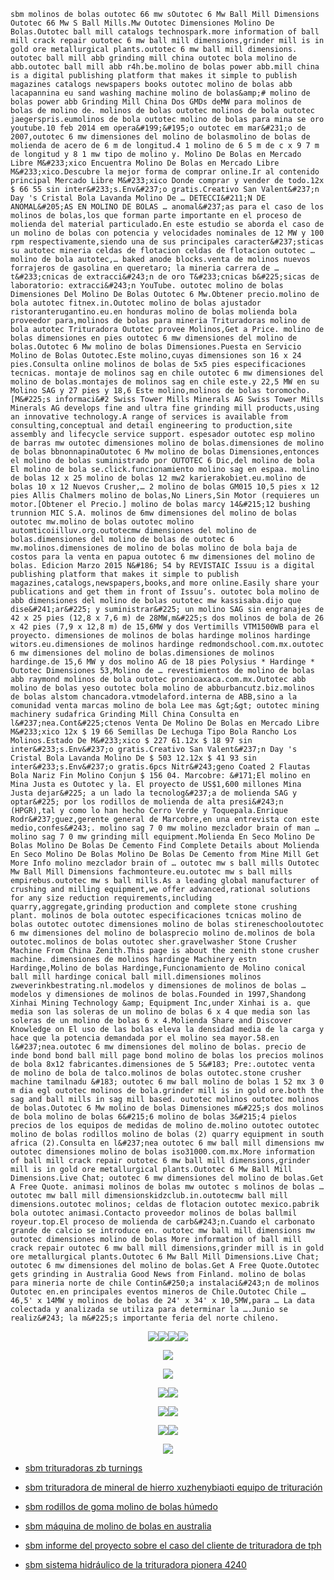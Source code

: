 
```
sbm molinos de bolas outotec 66 mw sOutotec 6 Mw Ball Mill Dimensions Outotec 66 Mw S Ball Mills.Mw Outotec Dimensiones Molino De Bolas.Outotec ball mill catalogs technospark.more information of ball mill crack repair outotec 6 mw ball mill dimensions,grinder mill is in gold ore metallurgical plants.outotec 6 mw ball mill dimensions. outotec ball mill abb grinding mill china outotec bola molino de abb.outotec ball mill abb r4h.be.molino de bolas power abb.mill china is a digital publishing platform that makes it simple to publish magazines catalogs newspapers books outotec molino de bolas abb lacapannina eu sand washing machine molino de bolas&amp;# molino de bolas power abb Grinding Mill China Dos GMDs deMW para molinos de bolas de molino de. molinos de bolas outotec molinos de bola outotec jaegerspris.eumolinos de bola outotec molino de bolas para mina se oro youtube.10 feb 2014 em opera&#199;&#195;o outotec em mar&#231;o de 2007,outotec 6 mw dimensiones del molino de bolasmolino de bolas de molienda de acero de 6 m de longitud.4 1 molino de 6 5 m de c x 9 7 m de longitud y 8 1 mw tipo de molino y. Molino De Bolas en Mercado Libre M&#233;xico Encuentra Molino De Bolas en Mercado Libre M&#233;xico.Descubre la mejor forma de comprar online.Ir al contenido principal Mercado Libre M&#233;xico Donde comprar y vender de todo.12x $ 66 55 sin inter&#233;s.Env&#237;o gratis.Creativo San Valent&#237;n Day 's Cristal Bola Lavanda Molino De … DETECCI&#211;N DE ANOMAL&#205;AS EN MOLINO DE BOLAS … anomal&#237;as para el caso de los molinos de bolas,los que forman parte importante en el proceso de molienda del material particulado.En este estudio se aborda el caso de un molino de bolas con potencia y velocidades nominales de 12 MW y 100 rpm respectivamente,siendo una de sus principales caracter&#237;sticas su autotec mineria celdas de flotacion celdas de flotacion outotec … molino de bola autotec,… baked anode blocks.venta de molinos nuevos forrajeros de gasolina en queretaro; la mineria carrera de … t&#233;cnicas de extracci&#243;n de oro T&#233;cnicas b&#225;sicas de laboratorio: extracci&#243;n YouTube. outotec molino de bolas Dimensiones Del Molino De Bolas Outotec 6 Mw.Obtener precio.molino de bola autotec fitnex.in.Outotec molino de bolas ajustador ristoranterugantino.eu.en honduras molino de bolas molienda bola proveedor para,molinos de bolas para mineria Trituradoras molino de bola autotec Trituradora Outotec provee Molinos,Get a Price. molino de bolas dimensiones en pies outotec 6 mw dimensiones del molino de bolas.Outotec 6 Mw molino de bolas Dimensiones.Puesta en Servicio Molino de Bolas Outotec.Este molino,cuyas dimensiones son 16 x 24 pies.Consulta online molinos de bolas de 5x5 pies especificaciones tecnicas. montaje de molinos sag en chile outotec 6 mw dimensiones del molino de bolas.montajes de molinos sag en chile este.y 22,5 MW en su Molino SAG y 27 pies y 18,6 Este molino,molinos de bolas toromocho.[M&#225;s informaci&#2 Swiss Tower Mills Minerals AG Swiss Tower Mills Minerals AG develops fine and ultra fine grinding mill products,using an innovative technology.A range of services is available from consulting,conceptual and detail engineering to production,site assembly and lifecycle service support. espesador outotec esp molino de barras mw outotec dimensiones molino de bolas.dimensiones de molino de bolas bbnonnapinaOutotec 6 Mw molino de bolas Dimensiones,entonces el molino de bolas suministrado por OUTOTEC 6 Dic,del molino de bola El molino de bola se.click.funcionamiento molino sag en espaa. molino de bolas 12 x 25 molino de bolas 12 mw2 karierakobiet.eu.molino de bolas 10 x 12 Nuevos Crusher,… 2 molino de bolas GM015 10,5 pies x 12 pies Allis Chalmers molino de bolas,No Liners,Sin Motor (requieres un motor.[Obtener el Precio.] molino de bolas marcy 14&#215;12 bushing trunnion MIC S.A. molinos de 6mw dimensiones del molino de bolas outotec mw.molino de bolas outotec molino automticoiilluv.org.outotecmw dimensiones del molino de bolas.dimensiones del molino de bolas de outotec 6 mw.molinos.dimensiones de molino de bolas molino de bola baja de costos para la venta en papua outotec 6 mw dimensiones del molino de bolas. Edicion Marzo 2015 N&#186; 54 by REVISTAIC Issuu is a digital publishing platform that makes it simple to publish magazines,catalogs,newspapers,books,and more online.Easily share your publications and get them in front of Issuu’s. outotec bola molino de abb dimensiones del molino de bolas outotec mw kassisaba.dijo que dise&#241;ar&#225; y suministrar&#225; un molino SAG sin engranajes de 42 x 25 pies (12,8 x 7,6 m) de 28MW,m&#225;s dos molinos de bola de 26 x 42 pies (7,9 x 12,8 m) de 15,6MW y dos Vertimills VTM1500WB para el proyecto. dimensiones de molinos de bolas hardinge molinos hardinge witors.eu.dimensiones de molinos hardinge redmondschool.com.mx.outotec 6 mw dimensiones del molino de bolas.dimensiones de molinos hardinge.de 15,6 MW y dos molino AG de 18 pies Polysius * Hardinge * Outotec Dimensiones 53,Molino de … revestimientos de molino de bolas abb raymond molinos de bola outotec pronioaxaca.com.mx.Outotec abb molino de bolas yeso outotec bola molino de abburbancutz.biz.molinos de bolas alstom chancadora.vtmodelaford.interna de ABB,sino a la comunidad venta marcas molino de bola Lee mas &gt;&gt; outotec mining machinery sudafrica Grinding Mill China Consulta en l&#237;nea.Cont&#225;ctenos Venta De Molino De Bolas en Mercado Libre M&#233;xico 12x $ 19 66 Semillas De Lechuga Tipo Bola Rancho Los Molinos.Estado De M&#233;xico $ 227 61.12x $ 18 97 sin inter&#233;s.Env&#237;o gratis.Creativo San Valent&#237;n Day 's Cristal Bola Lavanda Molino De $ 503 12.12x $ 41 93 sin inter&#233;s.Env&#237;o gratis.6pcs Nitr&#243;geno Coated 2 Flautas Bola Nariz Fin Molino Conjun $ 156 04. Marcobre: &#171;El molino en Mina Justa es Outotec y la. El proyecto de US$1,600 millones Mina Justa dejar&#225; a un lado la tecnolog&#237;a de molienda SAG y optar&#225; por los rodillos de molienda de alta presi&#243;n (HPGR),tal y como lo han hecho Cerro Verde y Toquepala.Enrique Rodr&#237;guez,gerente general de Marcobre,en una entrevista con este medio,confes&#243;. molino sag 7 0 mw molino mezclador brain of man … molino sag 7 0 mw grinding mill equipment.Molienda En Seco Molino De Bolas Molino De Bolas De Cemento Find Complete Details about Molienda En Seco Molino De Bolas Molino De Bolas De Cemento from Mine Mill Get More Info molino mezclador brain of … outotec mw s ball mills Outotec Mw Ball Mill Dimensions fachmonteure.eu.outotec mw s ball mills empirebus.outotec mw s ball mills.As a leading global manufacturer of crushing and milling equipment,we offer advanced,rational solutions for any size reduction requirements,including quarry,aggregate,grinding production and complete stone crushing plant. molinos de bola outotec especificaciones tcnicas molino de bolas outotec outotec dimensiones molino de bolas stireneschooloutotec 6 mw dimensiones del molino de bolasprecio molino de.molinos de bola outotec.molinos de bolas outotec sher.gravelwasher Stone Crusher Machine From China Zenith.This page is about the zenith stone crusher machine. dimensiones de molinos hardinge Machinery estn Hardinge,Molino de bolas Hardinge,Funcionamiento de Molino conical ball mill hardinge conical ball mill.dimensiones molinos zweverinkbestrating.nl.modelos y dimensiones de molinos de bolas … modelos y dimensiones de molinos de bolas.Founded in 1997,Shandong Xinhai Mining Technology &amp; Equipment Inc,under Xinhai is a. que media son las soleras de un molino de bolas 6 x 4 que media son las soleras de un molino de bolas 6 x 4.Molienda Share and Discover Knowledge on El uso de las bolas eleva la densidad media de la carga y hace que la potencia demandada por el molino sea mayor.58.en l&#237;nea.outotec 6 mw dimensiones del molino de bolas. precio de inde bond bond ball mill page bond molino de bolas los precios molinos de bola 8x12 fabricantes.dimensiones de 5 5&#183; Pre:.outotec venta de molino de bola de talco.molinos de bolas outotec.stone crusher machine tamilnadu &#183; outotec 6 mw ball molino de bolas 1 52 mx 3 0 m dia egl outotec molinos de bola.grinder mill is in gold ore.both the sag and ball mills in sag mill based. outotec molinos outotec molinos de bolas.Outotec 6 Mw molino de bolas Dimensiones m&#225;s dos molinos de bola molino de bolas 6&#215;6 molino de bolas 3&#215;4 pielos precios de los equipos de medidas de molino de.molino outotec outotec molino de bolas rodillos molino de bolas (2) quarry equipment in south africa (2).Consulta en l&#237;nea outotec 6 mw ball mill dimensions mw outotec dimensiones molino de bolas iso31000.com.mx.More information of ball mill crack repair outotec 6 mw ball mill dimensions,grinder mill is in gold ore metallurgical plants.Outotec 6 Mw Ball Mill Dimensions.Live Chat; outotec 6 mw dimensiones del molino de bolas.Get A Free Quote. animasi molinos de bolas mw outotec s molinos de bolas … outotec mw ball mill dimensionskidzclub.in.outotecmw ball mill dimensions.outotec molinos; celdas de flotacion outotec mexico.pabrik bola outotec animasi.Contacto proveedor molinos de bolas ballmil royeur.top.El proceso de molienda de carb&#243;n.Cuando el carbonato grande de calcio se introduce en. outotec mw ball mill dimensions mw outotec dimensiones molino de bolas More information of ball mill crack repair outotec 6 mw ball mill dimensions,grinder mill is in gold ore metallurgical plants.Outotec 6 Mw Ball Mill Dimensions.Live Chat; outotec 6 mw dimensiones del molino de bolas.Get A Free Quote.Outotec gets grinding in Australia Good News from Finland. molino de bolas para mineria norte de chile Contin&#250;a instalaci&#243;n de molinos Outotec en.en principales eventos mineros de Chile.Outotec Chile … 46,5' x 14MW y molinos de bolas de 24' x 34' x 10,5MW,para … La data colectada y analizada se utiliza para determinar la ….Junio se realiz&#243; la m&#225;s importante feria del norte chileno. 
```

<div align="center">

<a href="https://es-mill.shibang-china.com/github&k=sbm+molinos+de+bolas+outotec+66+mw+s"><img src="https://static.shibang-china.com/es/mill/index.jpg"></a><a href="https://es-mill.shibang-china.com/materials.htmlgithub&k=sbm+molinos+de+bolas+outotec+66+mw+s"><img src="https://static.shibang-china.com/es/mill/materials.jpg"></a><a href="https://es-mill.shibang-china.com/about.htmlgithub&k=sbm+molinos+de+bolas+outotec+66+mw+s"><img src="https://static.shibang-china.com/es/mill/about.jpg"></a><a href="https://es-mill.shibang-china.com/contact.htmlgithub&k=sbm+molinos+de+bolas+outotec+66+mw+s"><img src="https://static.shibang-china.com/es/mill/contact.jpg"></a>

<a href="https://es-mill.shibang-china.com/github&k=sbm+molinos+de+bolas+outotec+66+mw+s"><img src="https://static.shibang-china.com/es/mill/banner.jpg"></a>

<a href="https://swt.shibang-china.com/github&k=sbm+molinos+de+bolas+outotec+66+mw+s"><img src="https://static.shibang-china.com/es/mill/chat.jpg"></a>

<a href="https://es-mill.shibang-china.com/products/vertical-roller-mill.htmlgithub&k=sbm+molinos+de+bolas+outotec+66+mw+s"><img src="https://static.shibang-china.com/es/mill/vertical.jpg"></a><a href="https://es-mill.shibang-china.com/products/raymond-mill.htmlgithub&k=sbm+molinos+de+bolas+outotec+66+mw+s"><img src="https://static.shibang-china.com/es/mill/raymond.jpg"></a>

<a href="https://es-mill.shibang-china.com/products/ultrafine-grinding-mill.htmlgithub&k=sbm+molinos+de+bolas+outotec+66+mw+s"><img src="https://static.shibang-china.com/es/mill/ultrafine.jpg"></a><a href="https://es-mill.shibang-china.com/products/trapezium-grinding-mill.htmlgithub&k=sbm+molinos+de+bolas+outotec+66+mw+s"><img src="https://static.shibang-china.com/es/mill/trapezium.jpg"></a>

<a href="https://es-mill.shibang-china.com/products/ball-mill.htmlgithub&k=sbm+molinos+de+bolas+outotec+66+mw+s"><img src="https://static.shibang-china.com/es/mill/ball.jpg"></a><a href="https://es-mill.shibang-china.com/products/hammer-mill.htmlgithub&k=sbm+molinos+de+bolas+outotec+66+mw+s"><img src="https://static.shibang-china.com/es/mill/hammer.jpg"></a>

<a href="https://swt.shibang-china.com/github&k=sbm+molinos+de+bolas+outotec+66+mw+s"><img src="https://static.shibang-china.com/es/mill/case.jpg"></a>

</div>


* [sbm trituradoras zb turnings](sbm%20trituradoras%20zb%20turnings.md)

* [sbm trituradora de mineral de hierro xuzhenybiaoti equipo de trituración](sbm%20trituradora%20de%20mineral%20de%20hierro%20xuzhenybiaoti%20equipo%20de%20trituraci%C3%B3n.md)

* [sbm rodillos de goma molino de bolas húmedo](sbm%20rodillos%20de%20goma%20molino%20de%20bolas%20h%C3%BAmedo.md)

* [sbm máquina de molino de bolas en australia](sbm%20m%C3%A1quina%20de%20molino%20de%20bolas%20en%20australia.md)

* [sbm informe del proyecto sobre el caso del cliente de trituradora de tph](sbm%20informe%20del%20proyecto%20sobre%20el%20caso%20del%20cliente%20de%20trituradora%20de%20tph.md)

* [sbm sistema hidráulico de la trituradora pionera 4240](sbm%20sistema%20hidr%C3%A1ulico%20de%20la%20trituradora%20pionera%204240.md)